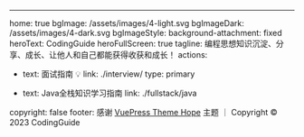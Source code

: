 ---
home: true
bgImage: /assets/images/4-light.svg
bgImageDark: /assets/images/4-dark.svg
bgImageStyle:
background-attachment: fixed
heroText: CodingGuide
heroFullScreen: true
tagline: 编程思想知识沉淀、分享、成长、让他人和自己都能获得收获和成长！
actions:
- text: 面试指南 💡
  link: ./interview/
  type: primary

- text: Java全栈知识学习指南
  link: ./fullstack/java

copyright: false
footer: 感谢 <a href="https://theme-hope.vuejs.press/zh/" target="_blank">VuePress Theme Hope</a> 主题 ｜ Copyright © 2023 CodingGuide
